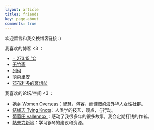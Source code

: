 ```yaml
---
layout: article
titles: friends
key: page-about
comments: true
---
```

欢迎留言和我交换博客链接 :)   

我喜欢的博客 <3 ：

- [− 273.15 ℃](https://blog.sommercamp.xyz/)
- [无竹斋](https://bamboobone9.com/)
- [列珂](https://write.c7.io/ilke/)
- [萌荷里安](https://blogatlarge.com/c1air2/)
- [邓布利多的冥想盆](https://pensieve.wangxindi.org/)

我喜欢的论坛/空间 <3 ：
- [她乡 Women Overseas](https://forum.womenoverseas.com/)：智慧，包容，而慷慨的海外华人女性社群。
- [结绳志 Tying Knots](https://tyingknots.net/)：人类学的技艺，观点，与行动。
- [葡萄田 vallennox ](https://vallennox.com/)：感动了我很多年的很多故事。我会定期打钱的作者。
- [熱朱力新地](https://music.coms.asia/)：学习钢琴的建议和资源。
